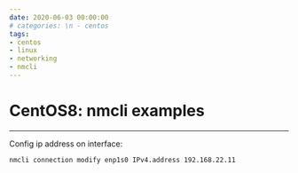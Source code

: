 ```yaml
--- 
date: 2020-06-03 00:00:00
# categories: \n - centos
tags: 
- centos
- linux
- networking
- nmcli
---
```


# CentOS8: nmcli examples
***
Config ip address on interface:

    nmcli connection modify enp1s0 IPv4.address 192.168.22.11
